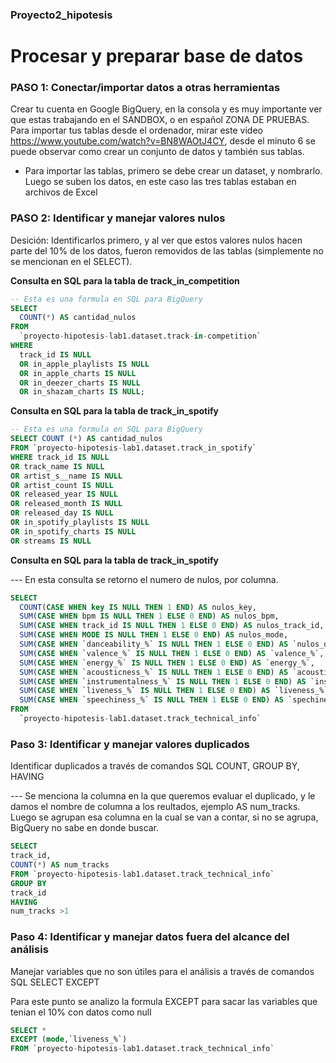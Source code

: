 ### Proyecto2_hipotesis
# Procesar y preparar base de datos
### PASO 1: Conectar/importar datos a otras herramientas

Crear tu cuenta en Google BigQuery, en la consola y es muy importante ver que estas trabajando en el SANDBOX, o en español ZONA DE PRUEBAS.
Para importar tus tablas desde el ordenador, mirar este video https://www.youtube.com/watch?v=BN8WAOtJ4CY, desde el minuto 6 se puede observar como crear un conjunto de datos y también sus tablas.

- Para importar las tablas, primero se debe crear un dataset, y nombrarlo. Luego se suben los datos, en este caso las tres tablas estaban en archivos de Excel

### PASO 2: Identificar y manejar valores nulos

Desición: Identificarlos primero, y al ver que estos valores nulos hacen parte del 10% de los datos, fueron removidos de las tablas (simplemente no se mencionan en el SELECT).

**Consulta en SQL para la tabla de track_in_competition**
```sql
-- Esta es una formula en SQL para BigQuery
SELECT
  COUNT(*) AS cantidad_nulos
FROM
  `proyecto-hipotesis-lab1.dataset.track-in-competition`
WHERE
  track_id IS NULL
  OR in_apple_playlists IS NULL
  OR in_apple_charts IS NULL
  OR in_deezer_charts IS NULL
  OR in_shazam_charts IS NULL;
```

**Consulta en SQL para la tabla de track_in_spotify**
```sql
-- Esta es una formula en SQL para BigQuery
SELECT COUNT (*) AS cantidad_nulos 
FROM `proyecto-hipotesis-lab1.dataset.track_in_spotify`
WHERE track_id IS NULL
OR track_name IS NULL
OR artist_s__name IS NULL
OR artist_count IS NULL
OR released_year IS NULL
OR released_month IS NULL
OR released_day IS NULL
OR in_spotify_playlists IS NULL
OR in_spotify_charts IS NULL
OR streams IS NULL
```

**Consulta en SQL para la tabla de track_in_spotify**

--- En esta consulta se retorno el numero de nulos, por columna.
```sql
SELECT
  COUNT(CASE WHEN key IS NULL THEN 1 END) AS nulos_key,
  SUM(CASE WHEN bpm IS NULL THEN 1 ELSE 0 END) AS nulos_bpm,
  SUM(CASE WHEN track_id IS NULL THEN 1 ELSE 0 END) AS nulos_track_id,
  SUM(CASE WHEN MODE IS NULL THEN 1 ELSE 0 END) AS nulos_mode,
  SUM(CASE WHEN `danceability_%` IS NULL THEN 1 ELSE 0 END) AS `nulos_danceability_%`, --si el nombre de la columna contiene caracteres especiales como %, debes rodear el nombre de la columna con comillas invertidas (`)
  SUM(CASE WHEN `valence_%` IS NULL THEN 1 ELSE 0 END) AS `valence_%`,
  SUM(CASE WHEN `energy_%` IS NULL THEN 1 ELSE 0 END) AS `energy_%`,
  SUM(CASE WHEN `acousticness_%` IS NULL THEN 1 ELSE 0 END) AS `acousticness_%`,
  SUM(CASE WHEN `instrumentalness_%` IS NULL THEN 1 ELSE 0 END) AS `instrumentalness_%`,
  SUM(CASE WHEN `liveness_%` IS NULL THEN 1 ELSE 0 END) AS `liveness_%`,
  SUM(CASE WHEN `speechiness_%` IS NULL THEN 1 ELSE 0 END) AS `spechiness_%`,
FROM
  `proyecto-hipotesis-lab1.dataset.track_technical_info`
```

### Paso 3: Identificar y manejar valores duplicados
Identificar duplicados a través de comandos SQL COUNT, GROUP BY, HAVING

--- Se menciona la columna en la que queremos evaluar el duplicado, y le damos el nombre de columna a los reultados, ejemplo AS num_tracks. Luego se agrupan esa columna en la cual se van a contar, si no se agrupa, BigQuery no sabe en donde buscar.

```sql
SELECT 
track_id,
COUNT(*) AS num_tracks
FROM `proyecto-hipotesis-lab1.dataset.track_technical_info`
GROUP BY
track_id
HAVING
num_tracks >1
```

### Paso 4: Identificar y manejar datos fuera del alcance del análisis
Manejar variables que no son útiles para el análisis a través de comandos SQL SELECT EXCEPT

Para este punto se analizo la formula EXCEPT para sacar las variables que tenian el 10% con datos como null
```sql
SELECT *
EXCEPT (mode,`liveness_%`)
FROM `proyecto-hipotesis-lab1.dataset.track_technical_info`
```









